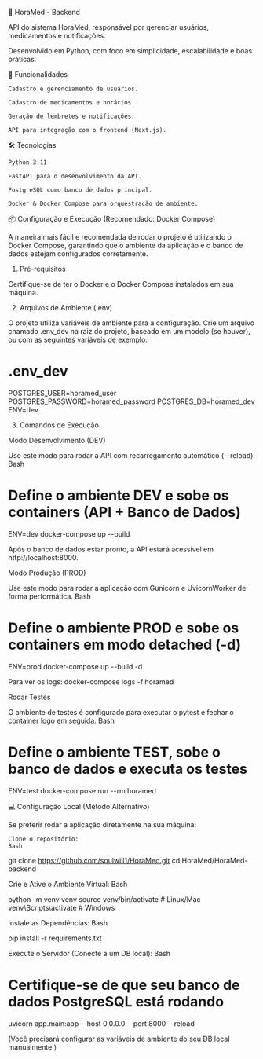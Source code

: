 💊 HoraMed - Backend

API do sistema HoraMed, responsável por gerenciar usuários, medicamentos e notificações.

Desenvolvido em Python, com foco em simplicidade, escalabilidade e boas práticas.

🚀 Funcionalidades

    Cadastro e gerenciamento de usuários.

    Cadastro de medicamentos e horários.

    Geração de lembretes e notificações.

    API para integração com o frontend (Next.js).

🛠️ Tecnologias

    Python 3.11

    FastAPI para o desenvolvimento da API.

    PostgreSQL como banco de dados principal.

    Docker & Docker Compose para orquestração de ambiente.

📦 Configuração e Execução (Recomendado: Docker Compose)

A maneira mais fácil e recomendada de rodar o projeto é utilizando o Docker Compose, garantindo que o ambiente da aplicação e o banco de dados estejam configurados corretamente.

1. Pré-requisitos

Certifique-se de ter o Docker e o Docker Compose instalados em sua máquina.

2. Arquivos de Ambiente (.env)

O projeto utiliza variáveis de ambiente para a configuração. Crie um arquivo chamado .env_dev na raiz do projeto, baseado em um modelo (se houver), ou com as seguintes variáveis de exemplo:

# .env_dev
POSTGRES_USER=horamed_user
POSTGRES_PASSWORD=horamed_password
POSTGRES_DB=horamed_dev
ENV=dev

3. Comandos de Execução

Modo Desenvolvimento (DEV)

Use este modo para rodar a API com recarregamento automático (--reload).
Bash

# Define o ambiente DEV e sobe os containers (API + Banco de Dados)
ENV=dev docker-compose up --build

Após o banco de dados estar pronto, a API estará acessível em http://localhost:8000.

Modo Produção (PROD)

Use este modo para rodar a aplicação com Gunicorn e UvicornWorker de forma performática.
Bash

# Define o ambiente PROD e sobe os containers em modo detached (-d)
ENV=prod docker-compose up --build -d

Para ver os logs: docker-compose logs -f horamed

Rodar Testes

O ambiente de testes é configurado para executar o pytest e fechar o container logo em seguida.
Bash

# Define o ambiente TEST, sobe o banco de dados e executa os testes
ENV=test docker-compose run --rm horamed

💻 Configuração Local (Método Alternativo)

Se preferir rodar a aplicação diretamente na sua máquina:

    Clone o repositório:
    Bash

git clone https://github.com/soulwill1/HoraMed.git
cd HoraMed/HoraMed-backend

Crie e Ative o Ambiente Virtual:
Bash

python -m venv venv
source venv/bin/activate  # Linux/Mac
venv\Scripts\activate     # Windows

Instale as Dependências:
Bash

pip install -r requirements.txt

Execute o Servidor (Conecte a um DB local):
Bash

# Certifique-se de que seu banco de dados PostgreSQL está rodando
uvicorn app.main:app --host 0.0.0.0 --port 8000 --reload

(Você precisará configurar as variáveis de ambiente do seu DB local manualmente.)
